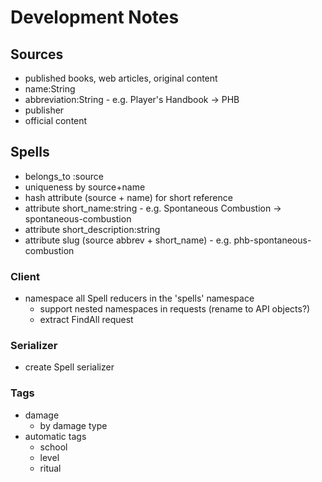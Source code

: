 # Development Notes

## Sources

- published books, web articles, original content
- name:String
- abbreviation:String - e.g. Player's Handbook -> PHB
- publisher
- official content

## Spells

- belongs_to :source
- uniqueness by source+name
- hash attribute (source + name) for short reference
- attribute short_name:string -
    e.g. Spontaneous Combustion -> spontaneous-combustion
- attribute short_description:string
- attribute slug (source abbrev + short_name) - e.g. phb-spontaneous-combustion

### Client

- namespace all Spell reducers in the 'spells' namespace
  - support nested namespaces in requests (rename to API objects?)
  - extract FindAll request

### Serializer

- create Spell serializer

### Tags

- damage
  - by damage type
- automatic tags
  - school
  - level
  - ritual
